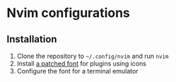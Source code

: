 # Nvim configurations

## Installation

1. Clone the repository to `~/.config/nvim` and run `nvim`
2. Install [a patched font](https://github.com/ryanoasis/nerd-fonts#font-installation) for plugins using icons
3. Configure the font for a terminal emulator

